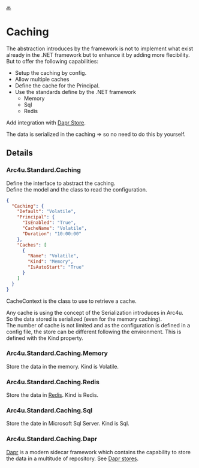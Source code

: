 ﻿[ :back: ](../General.md)
# Caching

The abstraction introduces by the framework is not to implement what exist already in the .NET framework but to enhance it by adding more flecibility.
But to offer the following capabilities:
- Setup the caching by config.
- Allow multiple caches
- Define the cache for the Principal.
- Use the standards define by the .NET framework
    - Memory
    - Sql
    - Redis

Add integration with [Dapr Store](https://dapr.io/).


The data is serialized in the caching => so no need to do this by yourself.
## Details

### Arc4u.Standard.Caching

Define the interface to abstract the caching.<br>
Define the model and the class to read the configuration.

```json
{
  "Caching": {
    "Default": "Volatile",
    "Principal": {
      "IsEnabled": "True",
      "CacheName": "Volatile",
      "Duration": "10:00:00"
    },
    "Caches": [
      {
        "Name": "Volatile",
        "Kind": "Memory",
        "IsAutoStart": "True"
      }
    ]
  }
}
```

CacheContext is the class to use to retrieve a cache.

Any cache is using the concept of the Serialization introduces in Arc4u.<br>
So the data stored is serialized (even for the memory caching).<br>
The number of cache is not limited and as the configuration is defined in a config file, the store can be different following the environment. This is defined with the Kind property.



### Arc4u.Standard.Caching.Memory

Store the data in the memory. Kind is Volatile.

### Arc4u.Standard.Caching.Redis

Store the data in [Redis](https://redis.io/). Kind is Redis.

### Arc4u.Standard.Caching.Sql

Store the date in Microsoft Sql Server. Kind is Sql.

### Arc4u.Standard.Caching.Dapr

[Dapr](https://dapr.io/) is a modern sidecar framework which contains the capability to store the data in a multitude of repository. See [Dapr stores](https://docs.dapr.io/reference/components-reference/supported-state-stores/).